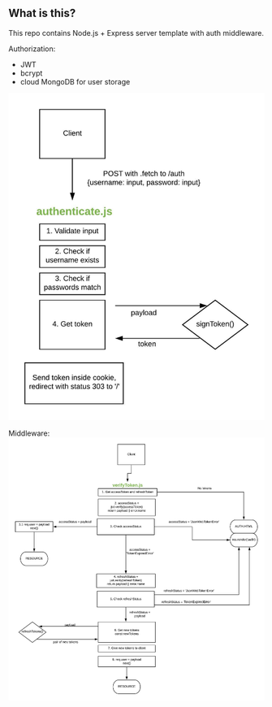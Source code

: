 ## What is this?

This repo contains Node.js + Express server template with auth middleware.

Authorization: 
 - JWT
 - bcrypt
 - cloud MongoDB for user storage

 ![authentication](readme_resources\authenticate.jpeg?raw=true)

Middleware: 
 ![verifyTokens](readme_resources\verifyTokens.jpeg?raw=true)

